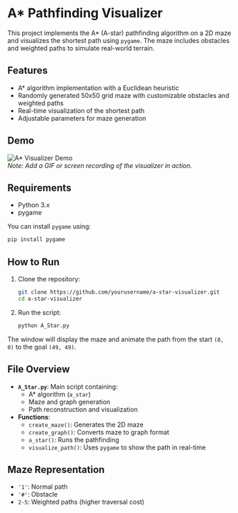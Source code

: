 # A* Pathfinding Visualizer

This project implements the A* (A-star) pathfinding algorithm on a 2D maze and visualizes the shortest path using `pygame`. The maze includes obstacles and weighted paths to simulate real-world terrain.

## Features

- A* algorithm implementation with a Euclidean heuristic
- Randomly generated 50x50 grid maze with customizable obstacles and weighted paths
- Real-time visualization of the shortest path
- Adjustable parameters for maze generation

## Demo

![A* Visualizer Demo](https://user-images.githubusercontent.com/your_demo.gif)  
*Note: Add a GIF or screen recording of the visualizer in action.*

## Requirements

- Python 3.x
- pygame

You can install `pygame` using:

```bash
pip install pygame
```

## How to Run

1. Clone the repository:
    ```bash
    git clone https://github.com/yourusername/a-star-visualizer.git
    cd a-star-visualizer
    ```

2. Run the script:
    ```bash
    python A_Star.py
    ```

The window will display the maze and animate the path from the start `(0, 0)` to the goal `(49, 49)`.

## File Overview

- **`A_Star.py`**: Main script containing:
  - A* algorithm (`a_star`)
  - Maze and graph generation
  - Path reconstruction and visualization
- **Functions**:
  - `create_maze()`: Generates the 2D maze
  - `create_graph()`: Converts maze to graph format
  - `a_star()`: Runs the pathfinding
  - `visualize_path()`: Uses `pygame` to show the path in real-time

## Maze Representation

- `'1'`: Normal path  
- `'#'`: Obstacle  
- `2-5`: Weighted paths (higher traversal cost)


